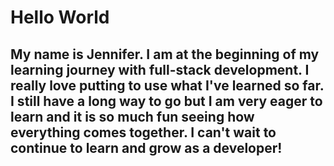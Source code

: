 # Hello World
## My name is Jennifer. I am at the beginning of my learning journey with full-stack development. I really love putting to use what I've learned so far. I still have a long way to go but I am very eager to learn and it is so much fun seeing how everything comes together. I can't wait to continue to learn and grow as a developer!


